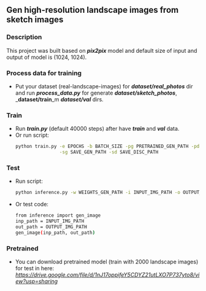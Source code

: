 ## Gen high-resolution landscape images from sketch images
### Description
This project was built based on _**pix2pix**_ model and default size of input and output of model is (1024, 1024).
### Process data for training
- Put your dataset (real-landscape-images) for _**dataset/real_photos**_ dir and run _**process_data.py**_ for generate _**dataset/sketch_photos**_, _**dataset/train**_m _**dataset/val**_ dirs.
### Train
- Run _**train.py**_ (default 40000 steps) after have _**train**_ and _**val**_ data.
- Or run script:
  ```sh
  python train.py -e EPOCHS -b BATCH_SIZE -pg PRETRAINED_GEN_PATH -pd PRETRAINED_DISC_PATH \
                  -sg SAVE_GEN_PATH -sd SAVE_DISC_PATH
  ```
### Test
- Run script:
  ```sh
  python inference.py -w WEIGHTS_GEN_PATH -i INPUT_IMG_PATH -o OUTPUT_IMG_PATH
  ```
- Or test code:
  ```sh 
  from inference import gen_image 
  inp_path = INPUT_IMG_PATH 
  out_path = OUTPUT_IMG_PATH 
  gen_image(inp_path, out_path)
  ```
 ### Pretrained
 - You can download pretrained model (train with 2000 landscape images) for test in here:
 _https://drive.google.com/file/d/1nJ17oppifeY5CDYZ21utLXO7P737yto8/view?usp=sharing_
